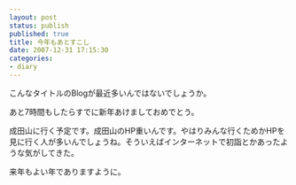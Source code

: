 ```yaml
---
layout: post
status: publish
published: true
title: 今年もあとすこし
date: 2007-12-31 17:15:30
categories:
- diary
---
```

こんなタイトルのBlogが最近多いんではないでしょうか。

あと7時間もしたらすでに新年あけましておめでとう。

成田山に行く予定です。成田山のHP重いんです。やはりみんな行くためかHPを見に行く人が多いんでしょうね。そういえばインターネットで初詣とかあったような気がしてきた。

来年もよい年でありますように。
